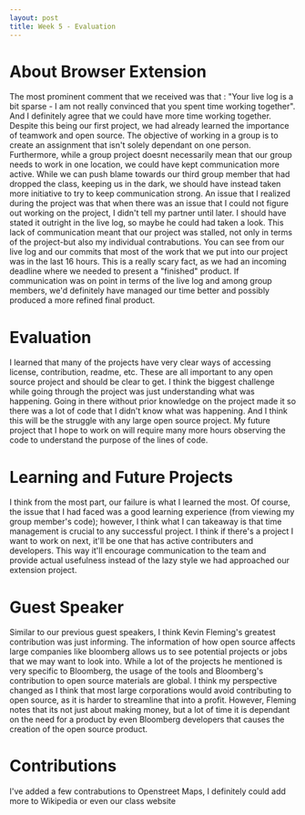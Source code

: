 ```yaml
---
layout: post
title: Week 5 - Evaluation
---
```


# About Browser Extension

The most prominent comment that we received was that : "Your live log is a bit sparse - I am not really convinced that you spent time working together". And I definitely agree that we could have more time working together. Despite this being our first project, we had already learned the importance of teamwork and open source. The objective of working in a group is to create an assignment that isn't solely dependant on one person. Furthermore, while a group project doesnt necessarily mean that our group needs to work in one location, we could have kept communication more active. While we can push blame towards our third group member that had dropped the class, keeping us in the dark, we should have instead taken more initiative to try to keep communication strong. An issue that I realized during the project was that when there was an issue that I could not figure out working on the project, I didn't tell my partner until later. I should have stated it outright in the live log, so maybe he could had taken a look. This lack of communication meant that our project was stalled, not only in terms of the project-but also my individual contrabutions. You can see from our live log and our commits that most of the work that we put into our project was in the last 16 hours. This is a really scary fact, as we had an incoming deadline where we needed to present a "finished" product. If communication was on point in terms of the live log and among group members, we'd definitely have managed our time better and possibly produced a more refined final product. 

# Evaluation

I learned that many of the projects have very clear ways of accessing license, contribution, readme, etc. These are all important to any open source project and should be clear to get. I think the biggest challenge while going through the project was just understanding what was happening. Going in there without prior knowledge on the project made it so there was a lot of code that I didn't know what was happening. And I think this will be the struggle with any large open source project. My future project that I hope to work on will require many more hours observing the code to understand the purpose of the lines of code.

# Learning and Future Projects

I think from the most part, our failure is what I learned the most. Of course, the issue that I had faced was a good learning experience (from viewing my group member's code); however, I think what I can takeaway is that time management is crucial to any successful project. I think if there's a project I want to work on next, it'll be one that has active contributers and developers. This way it'll encourage communication to the team and provide actual usefulness instead of the lazy style we had approached our extension project.

# Guest Speaker

Similar to our previous guest speakers, I think Kevin Fleming's greatest contribution was just informing. The information of how open source affects large companies like bloomberg allows us to see potential projects or jobs that we may want to look into. While a lot of the projects he mentioned is very specific to Bloomberg, the usage of the tools and Bloomberg's contribution to open source materials are global. I think my perspective changed as I think that most large corporations would avoid contributing to open source, as it is harder to streamline that into a profit. However, Fleming notes that its not just about making money, but a lot of time it is dependant on the need for a product by even Bloomberg developers that causes the creation of the open source product. 

# Contributions 
I've added a few contrabutions to Openstreet Maps, I definitely could add more to Wikipedia or even our class website 

